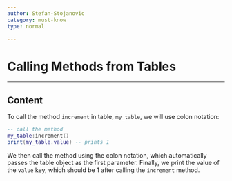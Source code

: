 ```yaml
---
author: Stefan-Stojanovic
category: must-know
type: normal

---
```


# Calling Methods from Tables

---
## Content

To call the method `increment` in table, `my_table`, we will use colon notation:

```lua
-- call the method
my_table:increment()
print(my_table.value) -- prints 1
```
We then call the method using the colon notation, which automatically passes the table object as the first parameter. Finally, we print the value of the `value` key, which should be 1 after calling the `increment` method.

